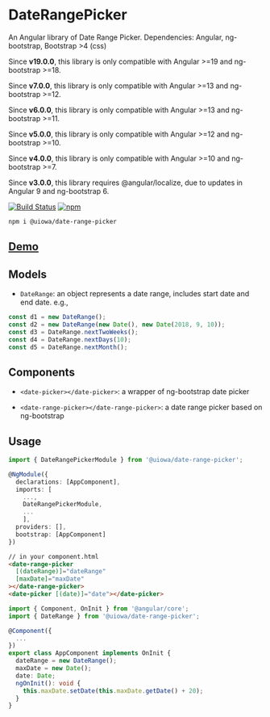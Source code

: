 # DateRangePicker

An Angular library of Date Range Picker. Dependencies: Angular, ng-bootstrap, Bootstrap >4 (css)

Since **v19.0.0**, this library is only compatible with Angular >=19 and ng-bootstrap >=18.

Since **v7.0.0**, this library is only compatible with Angular >=13 and ng-bootstrap >=12.

Since **v6.0.0**, this library is only compatible with Angular >=13 and ng-bootstrap >=11.

Since **v5.0.0**, this library is only compatible with Angular >=12 and ng-bootstrap >=10.

Since **v4.0.0**, this library is only compatible with Angular >=10 and ng-bootstrap >=7.

Since **v3.0.0**, this library requires @angular/localize, due to updates in Angular 9 and ng-bootstrap 6.

[![Build Status](https://github.com/changhuixu/date-range-picker/actions/workflows/main.yml/badge.svg)](https://github.com/changhuixu/date-range-picker/actions)
[![npm](https://img.shields.io/npm/v/@uiowa/date-range-picker.svg?style=flat-square)](https://www.npmjs.com/package/@uiowa/date-range-picker)

```bash
npm i @uiowa/date-range-picker
```

## [Demo](https://changhuixu.github.io/date-range-picker/)

## Models

- `DateRange`: an object represents a date range, includes start date and end date. e.g.,

```typescript
const d1 = new DateRange();
const d2 = new DateRange(new Date(), new Date(2018, 9, 10));
const d3 = DateRange.nextTwoWeeks();
const d4 = DateRange.nextDays(10);
const d5 = DateRange.nextMonth();
```

## Components

- `<date-picker></date-picker>`: a wrapper of ng-bootstrap date picker

- `<date-range-picker></date-range-picker>`: a date range picker based on ng-bootstrap

## Usage

```typescript
import { DateRangePickerModule } from '@uiowa/date-range-picker';

@NgModule({
  declarations: [AppComponent],
  imports: [
    ...,
    DateRangePickerModule,
    ...
    ],
  providers: [],
  bootstrap: [AppComponent]
})
```

```html
// in your component.html
<date-range-picker
  [(dateRange)]="dateRange"
  [maxDate]="maxDate"
></date-range-picker>
<date-picker [(date)]="date"></date-picker>
```

```typescript
import { Component, OnInit } from '@angular/core';
import { DateRange } from '@uiowa/date-range-picker';

@Component({
  ...
})
export class AppComponent implements OnInit {
  dateRange = new DateRange();
  maxDate = new Date();
  date: Date;
  ngOnInit(): void {
    this.maxDate.setDate(this.maxDate.getDate() + 20);
  }
}
```
